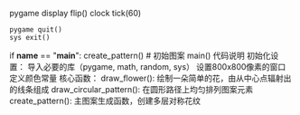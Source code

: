  pygame display flip()
        clock tick(60)
    
    pygame quit()
    sys exit()
 
if __name__ == "__main__":
    create_pattern()  # 初始图案
    main()
代码说明
初始化设置：
导入必要的库（pygame, math, random, sys）
设置800x800像素的窗口
定义颜色常量
核心函数：
draw_flower(): 绘制一朵简单的花，由从中心点辐射出的线条组成
draw_circular_pattern(): 在圆形路径上均匀排列图案元素
create_pattern(): 主图案生成函数，创建多层对称花纹
